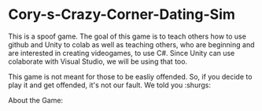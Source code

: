 # Cory-s-Crazy-Corner-Dating-Sim
This is a spoof game.
The goal of this game is to teach others how to use github and Unity to colab
as well as teaching others, who are beginning and are interested in creating 
videogames, to use C#. Since Unity can use colaborate with Visual Studio, we will be using that too.

This game is not meant for those to be easliy offended.
So, if you decide to play it and get offended, it's not our fault.
We told you :shurgs:

About the Game:


